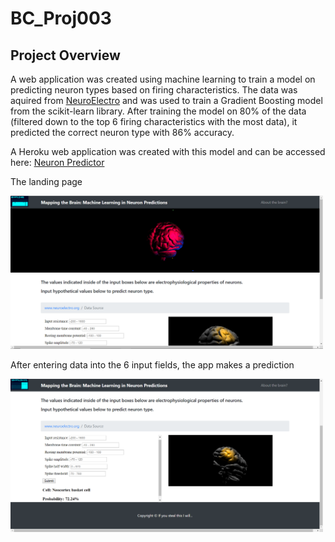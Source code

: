 # BC_Proj003

## Project Overview

A web application was created using machine learning to train a model on predicting neuron types based on firing characteristics.  The data was aquired from [NeuroElectro](https://www.neuroelectro.org/) and was used to train a Gradient Boosting model from the scikit-learn library.  After training the model on 80% of the data (filtered down to the top 6 firing characteristics with the most data), it predicted the correct neuron type with 86% accuracy.

A Heroku web application was created with this model and can be accessed here: [Neuron Predictor](https://neuron-pred.herokuapp.com/)

The landing page
<p align="left"> 
  <img src="https://github.com/alexw858/BC_Proj003/blob/alexBranch/screenshots/neuron_pred_landing_page.png" width="500"/>
 </p>

 After entering data into the 6 input fields, the app makes a prediction
 <p align="left"> 
  <img src="https://github.com/alexw858/BC_Proj003/blob/alexBranch/screenshots/neuron_pred_output.png" width="500"/>
 </p>